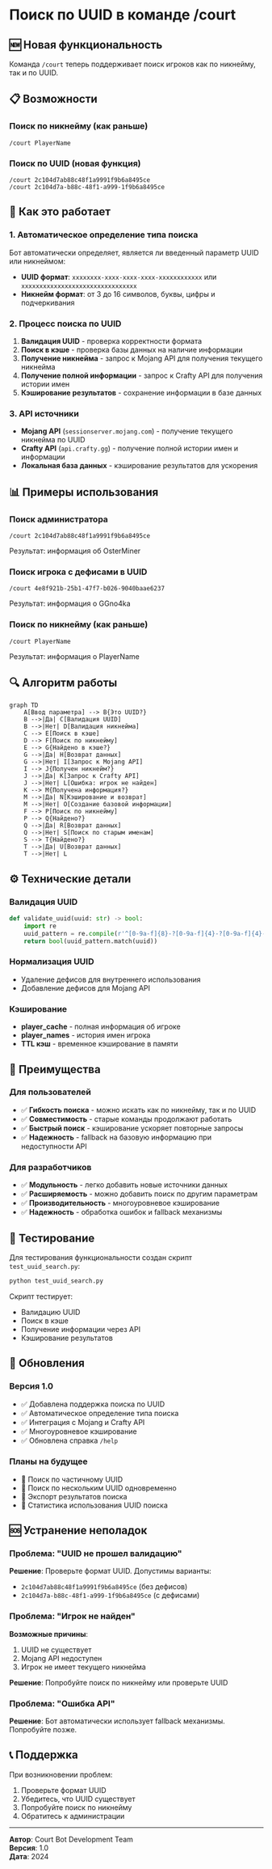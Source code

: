 # Поиск по UUID в команде /court

## 🆕 Новая функциональность

Команда `/court` теперь поддерживает поиск игроков как по никнейму, так и по UUID.

## 📋 Возможности

### Поиск по никнейму (как раньше)
```
/court PlayerName
```

### Поиск по UUID (новая функция)
```
/court 2c104d7ab88c48f1a9991f9b6a8495ce
/court 2c104d7a-b88c-48f1-a999-1f9b6a8495ce
```

## 🔧 Как это работает

### 1. Автоматическое определение типа поиска
Бот автоматически определяет, является ли введенный параметр UUID или никнеймом:

- **UUID формат**: `xxxxxxxx-xxxx-xxxx-xxxx-xxxxxxxxxxxx` или `xxxxxxxxxxxxxxxxxxxxxxxxxxxxxxxx`
- **Никнейм формат**: от 3 до 16 символов, буквы, цифры и подчеркивания

### 2. Процесс поиска по UUID
1. **Валидация UUID** - проверка корректности формата
2. **Поиск в кэше** - проверка базы данных на наличие информации
3. **Получение никнейма** - запрос к Mojang API для получения текущего никнейма
4. **Получение полной информации** - запрос к Crafty API для получения истории имен
5. **Кэширование результатов** - сохранение информации в базе данных

### 3. API источники
- **Mojang API** (`sessionserver.mojang.com`) - получение текущего никнейма по UUID
- **Crafty API** (`api.crafty.gg`) - получение полной истории имен и информации
- **Локальная база данных** - кэширование результатов для ускорения

## 📊 Примеры использования

### Поиск администратора
```
/court 2c104d7ab88c48f1a9991f9b6a8495ce
```
Результат: информация об OsterMiner

### Поиск игрока с дефисами в UUID
```
/court 4e8f921b-25b1-47f7-b026-9040baae6237
```
Результат: информация о GGno4ka

### Поиск по никнейму (как раньше)
```
/court PlayerName
```
Результат: информация о PlayerName

## 🔍 Алгоритм работы

```mermaid
graph TD
    A[Ввод параметра] --> B{Это UUID?}
    B -->|Да| C[Валидация UUID]
    B -->|Нет| D[Валидация никнейма]
    C --> E[Поиск в кэше]
    D --> F[Поиск по никнейму]
    E --> G{Найдено в кэше?}
    G -->|Да| H[Возврат данных]
    G -->|Нет| I[Запрос к Mojang API]
    I --> J{Получен никнейм?}
    J -->|Да| K[Запрос к Crafty API]
    J -->|Нет| L[Ошибка: игрок не найден]
    K --> M{Получена информация?}
    M -->|Да| N[Кэширование и возврат]
    M -->|Нет| O[Создание базовой информации]
    F --> P[Поиск по никнейму]
    P --> Q{Найдено?}
    Q -->|Да| R[Возврат данных]
    Q -->|Нет| S[Поиск по старым именам]
    S --> T{Найдено?}
    T -->|Да| U[Возврат данных]
    T -->|Нет| L
```

## ⚙️ Технические детали

### Валидация UUID
```python
def validate_uuid(uuid: str) -> bool:
    import re
    uuid_pattern = re.compile(r'^[0-9a-f]{8}-?[0-9a-f]{4}-?[0-9a-f]{4}-?[0-9a-f]{4}-?[0-9a-f]{12}$', re.IGNORECASE)
    return bool(uuid_pattern.match(uuid))
```

### Нормализация UUID
- Удаление дефисов для внутреннего использования
- Добавление дефисов для Mojang API

### Кэширование
- **player_cache** - полная информация об игроке
- **player_names** - история имен игрока
- **TTL кэш** - временное кэширование в памяти

## 🚀 Преимущества

### Для пользователей
- ✅ **Гибкость поиска** - можно искать как по никнейму, так и по UUID
- ✅ **Совместимость** - старые команды продолжают работать
- ✅ **Быстрый поиск** - кэширование ускоряет повторные запросы
- ✅ **Надежность** - fallback на базовую информацию при недоступности API

### Для разработчиков
- ✅ **Модульность** - легко добавить новые источники данных
- ✅ **Расширяемость** - можно добавить поиск по другим параметрам
- ✅ **Производительность** - многоуровневое кэширование
- ✅ **Надежность** - обработка ошибок и fallback механизмы

## 🧪 Тестирование

Для тестирования функциональности создан скрипт `test_uuid_search.py`:

```bash
python test_uuid_search.py
```

Скрипт тестирует:
- Валидацию UUID
- Поиск в кэше
- Получение информации через API
- Кэширование результатов

## 📝 Обновления

### Версия 1.0
- ✅ Добавлена поддержка поиска по UUID
- ✅ Автоматическое определение типа поиска
- ✅ Интеграция с Mojang и Crafty API
- ✅ Многоуровневое кэширование
- ✅ Обновлена справка `/help`

### Планы на будущее
- 🔄 Поиск по частичному UUID
- 🔄 Поиск по нескольким UUID одновременно
- 🔄 Экспорт результатов поиска
- 🔄 Статистика использования UUID поиска

## 🆘 Устранение неполадок

### Проблема: "UUID не прошел валидацию"
**Решение**: Проверьте формат UUID. Допустимы варианты:
- `2c104d7ab88c48f1a9991f9b6a8495ce` (без дефисов)
- `2c104d7a-b88c-48f1-a999-1f9b6a8495ce` (с дефисами)

### Проблема: "Игрок не найден"
**Возможные причины**:
1. UUID не существует
2. Mojang API недоступен
3. Игрок не имеет текущего никнейма

**Решение**: Попробуйте поиск по никнейму или проверьте UUID

### Проблема: "Ошибка API"
**Решение**: Бот автоматически использует fallback механизмы. Попробуйте позже.

## 📞 Поддержка

При возникновении проблем:
1. Проверьте формат UUID
2. Убедитесь, что UUID существует
3. Попробуйте поиск по никнейму
4. Обратитесь к администрации

---

**Автор**: Court Bot Development Team  
**Версия**: 1.0  
**Дата**: 2024 